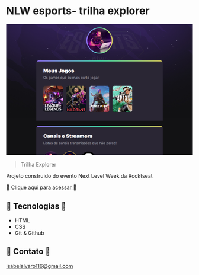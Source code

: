 # NLW esports- trilha explorer 

![preview](./.github/preview.png)

> Trilha Explorer

Projeto construido do evento Next Level Week da Rocktseat

[🔗 Clique aqui para acessar 🔗](https://isabelntanda.github.io/NLW/)

## 🔨 Tecnologias 🚀

- HTML
- CSS
- Git & Github

## 💛 Contato 📧

isabelalvaro116@gmail.com